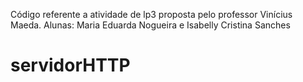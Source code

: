Código referente a atividade de lp3 proposta pelo professor Vinícius Maeda.
Alunas: Maria Eduarda Nogueira e Isabelly Cristina Sanches

# servidorHTTP
